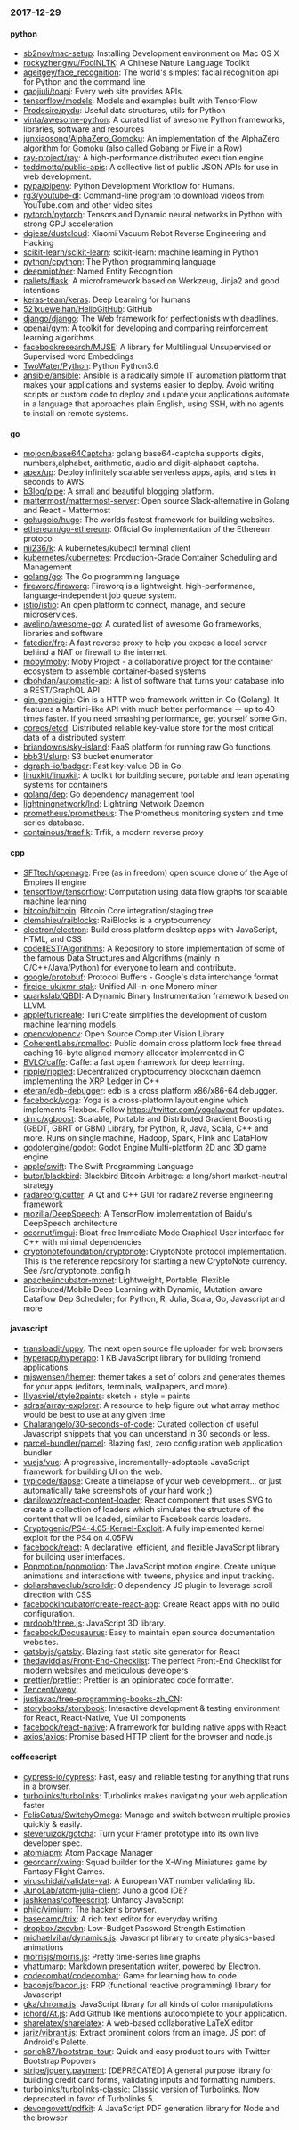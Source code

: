 ### 2017-12-29

#### python
* [sb2nov/mac-setup](https://github.com/sb2nov/mac-setup): Installing Development environment on Mac OS X
* [rockyzhengwu/FoolNLTK](https://github.com/rockyzhengwu/FoolNLTK): A Chinese Nature Language Toolkit
* [ageitgey/face_recognition](https://github.com/ageitgey/face_recognition): The world's simplest facial recognition api for Python and the command line
* [gaojiuli/toapi](https://github.com/gaojiuli/toapi): Every web site provides APIs.
* [tensorflow/models](https://github.com/tensorflow/models): Models and examples built with TensorFlow
* [Prodesire/pydu](https://github.com/Prodesire/pydu): Useful data structures, utils for Python
* [vinta/awesome-python](https://github.com/vinta/awesome-python): A curated list of awesome Python frameworks, libraries, software and resources
* [junxiaosong/AlphaZero_Gomoku](https://github.com/junxiaosong/AlphaZero_Gomoku): An implementation of the AlphaZero algorithm for Gomoku (also called Gobang or Five in a Row)
* [ray-project/ray](https://github.com/ray-project/ray): A high-performance distributed execution engine
* [toddmotto/public-apis](https://github.com/toddmotto/public-apis): A collective list of public JSON APIs for use in web development.
* [pypa/pipenv](https://github.com/pypa/pipenv): Python Development Workflow for Humans.
* [rg3/youtube-dl](https://github.com/rg3/youtube-dl): Command-line program to download videos from YouTube.com and other video sites
* [pytorch/pytorch](https://github.com/pytorch/pytorch): Tensors and Dynamic neural networks in Python with strong GPU acceleration
* [dgiese/dustcloud](https://github.com/dgiese/dustcloud): Xiaomi Vacuum Robot Reverse Engineering and Hacking
* [scikit-learn/scikit-learn](https://github.com/scikit-learn/scikit-learn): scikit-learn: machine learning in Python
* [python/cpython](https://github.com/python/cpython): The Python programming language
* [deepmipt/ner](https://github.com/deepmipt/ner): Named Entity Recognition
* [pallets/flask](https://github.com/pallets/flask): A microframework based on Werkzeug, Jinja2 and good intentions
* [keras-team/keras](https://github.com/keras-team/keras): Deep Learning for humans
* [521xueweihan/HelloGitHub](https://github.com/521xueweihan/HelloGitHub):  GitHub 
* [django/django](https://github.com/django/django): The Web framework for perfectionists with deadlines.
* [openai/gym](https://github.com/openai/gym): A toolkit for developing and comparing reinforcement learning algorithms.
* [facebookresearch/MUSE](https://github.com/facebookresearch/MUSE): A library for Multilingual Unsupervised or Supervised word Embeddings
* [TwoWater/Python](https://github.com/TwoWater/Python):  Python Python3.6
* [ansible/ansible](https://github.com/ansible/ansible): Ansible is a radically simple IT automation platform that makes your applications and systems easier to deploy. Avoid writing scripts or custom code to deploy and update your applications automate in a language that approaches plain English, using SSH, with no agents to install on remote systems.

#### go
* [mojocn/base64Captcha](https://github.com/mojocn/base64Captcha): golang base64-captcha supports digits, numbers,alphabet, arithmetic, audio and digit-alphabet captcha.
* [apex/up](https://github.com/apex/up): Deploy infinitely scalable serverless apps, apis, and sites in seconds to AWS.
* [b3log/pipe](https://github.com/b3log/pipe):  A small and beautiful blogging platform.
* [mattermost/mattermost-server](https://github.com/mattermost/mattermost-server): Open source Slack-alternative in Golang and React - Mattermost
* [gohugoio/hugo](https://github.com/gohugoio/hugo): The worlds fastest framework for building websites.
* [ethereum/go-ethereum](https://github.com/ethereum/go-ethereum): Official Go implementation of the Ethereum protocol
* [nii236/k](https://github.com/nii236/k): A kubernetes/kubectl terminal client
* [kubernetes/kubernetes](https://github.com/kubernetes/kubernetes): Production-Grade Container Scheduling and Management
* [golang/go](https://github.com/golang/go): The Go programming language
* [fireworq/fireworq](https://github.com/fireworq/fireworq): Fireworq is a lightweight, high-performance, language-independent job queue system.
* [istio/istio](https://github.com/istio/istio): An open platform to connect, manage, and secure microservices.
* [avelino/awesome-go](https://github.com/avelino/awesome-go): A curated list of awesome Go frameworks, libraries and software
* [fatedier/frp](https://github.com/fatedier/frp): A fast reverse proxy to help you expose a local server behind a NAT or firewall to the internet.
* [moby/moby](https://github.com/moby/moby): Moby Project - a collaborative project for the container ecosystem to assemble container-based systems
* [dbohdan/automatic-api](https://github.com/dbohdan/automatic-api): A list of software that turns your database into a REST/GraphQL API
* [gin-gonic/gin](https://github.com/gin-gonic/gin): Gin is a HTTP web framework written in Go (Golang). It features a Martini-like API with much better performance -- up to 40 times faster. If you need smashing performance, get yourself some Gin.
* [coreos/etcd](https://github.com/coreos/etcd): Distributed reliable key-value store for the most critical data of a distributed system
* [briandowns/sky-island](https://github.com/briandowns/sky-island): FaaS platform for running raw Go functions.
* [bbb31/slurp](https://github.com/bbb31/slurp): S3 bucket enumerator
* [dgraph-io/badger](https://github.com/dgraph-io/badger): Fast key-value DB in Go.
* [linuxkit/linuxkit](https://github.com/linuxkit/linuxkit): A toolkit for building secure, portable and lean operating systems for containers
* [golang/dep](https://github.com/golang/dep): Go dependency management tool
* [lightningnetwork/lnd](https://github.com/lightningnetwork/lnd): Lightning Network Daemon 
* [prometheus/prometheus](https://github.com/prometheus/prometheus): The Prometheus monitoring system and time series database.
* [containous/traefik](https://github.com/containous/traefik): Trfik, a modern reverse proxy

#### cpp
* [SFTtech/openage](https://github.com/SFTtech/openage): Free (as in freedom) open source clone of the Age of Empires II engine 
* [tensorflow/tensorflow](https://github.com/tensorflow/tensorflow): Computation using data flow graphs for scalable machine learning
* [bitcoin/bitcoin](https://github.com/bitcoin/bitcoin): Bitcoin Core integration/staging tree
* [clemahieu/raiblocks](https://github.com/clemahieu/raiblocks): RaiBlocks is a cryptocurrency
* [electron/electron](https://github.com/electron/electron): Build cross platform desktop apps with JavaScript, HTML, and CSS
* [codeIIEST/Algorithms](https://github.com/codeIIEST/Algorithms): A Repository to store implementation of some of the famous Data Structures and Algorithms (mainly in C/C++/Java/Python) for everyone to learn and contribute.
* [google/protobuf](https://github.com/google/protobuf): Protocol Buffers - Google's data interchange format
* [fireice-uk/xmr-stak](https://github.com/fireice-uk/xmr-stak): Unified All-in-one Monero miner
* [quarkslab/QBDI](https://github.com/quarkslab/QBDI): A Dynamic Binary Instrumentation framework based on LLVM.
* [apple/turicreate](https://github.com/apple/turicreate): Turi Create simplifies the development of custom machine learning models.
* [opencv/opencv](https://github.com/opencv/opencv): Open Source Computer Vision Library
* [CoherentLabs/rpmalloc](https://github.com/CoherentLabs/rpmalloc): Public domain cross platform lock free thread caching 16-byte aligned memory allocator implemented in C
* [BVLC/caffe](https://github.com/BVLC/caffe): Caffe: a fast open framework for deep learning.
* [ripple/rippled](https://github.com/ripple/rippled): Decentralized cryptocurrency blockchain daemon implementing the XRP Ledger in C++
* [eteran/edb-debugger](https://github.com/eteran/edb-debugger): edb is a cross platform x86/x86-64 debugger.
* [facebook/yoga](https://github.com/facebook/yoga): Yoga is a cross-platform layout engine which implements Flexbox. Follow https://twitter.com/yogalayout for updates.
* [dmlc/xgboost](https://github.com/dmlc/xgboost): Scalable, Portable and Distributed Gradient Boosting (GBDT, GBRT or GBM) Library, for Python, R, Java, Scala, C++ and more. Runs on single machine, Hadoop, Spark, Flink and DataFlow
* [godotengine/godot](https://github.com/godotengine/godot): Godot Engine  Multi-platform 2D and 3D game engine
* [apple/swift](https://github.com/apple/swift): The Swift Programming Language
* [butor/blackbird](https://github.com/butor/blackbird): Blackbird Bitcoin Arbitrage: a long/short market-neutral strategy
* [radareorg/cutter](https://github.com/radareorg/cutter): A Qt and C++ GUI for radare2 reverse engineering framework
* [mozilla/DeepSpeech](https://github.com/mozilla/DeepSpeech): A TensorFlow implementation of Baidu's DeepSpeech architecture
* [ocornut/imgui](https://github.com/ocornut/imgui): Bloat-free Immediate Mode Graphical User interface for C++ with minimal dependencies
* [cryptonotefoundation/cryptonote](https://github.com/cryptonotefoundation/cryptonote): CryptoNote protocol implementation. This is the reference repository for starting a new CryptoNote currency. See /src/cryptonote_config.h
* [apache/incubator-mxnet](https://github.com/apache/incubator-mxnet): Lightweight, Portable, Flexible Distributed/Mobile Deep Learning with Dynamic, Mutation-aware Dataflow Dep Scheduler; for Python, R, Julia, Scala, Go, Javascript and more

#### javascript
* [transloadit/uppy](https://github.com/transloadit/uppy): The next open source file uploader for web browsers 
* [hyperapp/hyperapp](https://github.com/hyperapp/hyperapp): 1 KB JavaScript library for building frontend applications.
* [mjswensen/themer](https://github.com/mjswensen/themer):  themer takes a set of colors and generates themes for your apps (editors, terminals, wallpapers, and more).
* [lllyasviel/style2paints](https://github.com/lllyasviel/style2paints): sketch + style = paints 
* [sdras/array-explorer](https://github.com/sdras/array-explorer):  A resource to help figure out what array method would be best to use at any given time
* [Chalarangelo/30-seconds-of-code](https://github.com/Chalarangelo/30-seconds-of-code): Curated collection of useful Javascript snippets that you can understand in 30 seconds or less.
* [parcel-bundler/parcel](https://github.com/parcel-bundler/parcel):  Blazing fast, zero configuration web application bundler
* [vuejs/vue](https://github.com/vuejs/vue): A progressive, incrementally-adoptable JavaScript framework for building UI on the web.
* [typicode/tlapse](https://github.com/typicode/tlapse):  Create a timelapse of your web development... or just automatically take screenshots of your hard work ;)
* [danilowoz/react-content-loader](https://github.com/danilowoz/react-content-loader): React component that uses SVG to create a collection of loaders which simulates the structure of the content that will be loaded, similar to Facebook cards loaders.
* [Cryptogenic/PS4-4.05-Kernel-Exploit](https://github.com/Cryptogenic/PS4-4.05-Kernel-Exploit): A fully implemented kernel exploit for the PS4 on 4.05FW
* [facebook/react](https://github.com/facebook/react): A declarative, efficient, and flexible JavaScript library for building user interfaces.
* [Popmotion/popmotion](https://github.com/Popmotion/popmotion): The JavaScript motion engine. Create unique animations and interactions with tweens, physics and input tracking.
* [dollarshaveclub/scrolldir](https://github.com/dollarshaveclub/scrolldir): 0 dependency JS plugin to leverage scroll direction with CSS  
* [facebookincubator/create-react-app](https://github.com/facebookincubator/create-react-app): Create React apps with no build configuration.
* [mrdoob/three.js](https://github.com/mrdoob/three.js): JavaScript 3D library.
* [facebook/Docusaurus](https://github.com/facebook/Docusaurus): Easy to maintain open source documentation websites.
* [gatsbyjs/gatsby](https://github.com/gatsbyjs/gatsby):  Blazing fast static site generator for React
* [thedaviddias/Front-End-Checklist](https://github.com/thedaviddias/Front-End-Checklist):  The perfect Front-End Checklist for modern websites and meticulous developers
* [prettier/prettier](https://github.com/prettier/prettier): Prettier is an opinionated code formatter.
* [Tencent/wepy](https://github.com/Tencent/wepy): 
* [justjavac/free-programming-books-zh_CN](https://github.com/justjavac/free-programming-books-zh_CN):  
* [storybooks/storybook](https://github.com/storybooks/storybook): Interactive development & testing environment for React, React-Native, Vue UI components
* [facebook/react-native](https://github.com/facebook/react-native): A framework for building native apps with React.
* [axios/axios](https://github.com/axios/axios): Promise based HTTP client for the browser and node.js

#### coffeescript
* [cypress-io/cypress](https://github.com/cypress-io/cypress): Fast, easy and reliable testing for anything that runs in a browser.
* [turbolinks/turbolinks](https://github.com/turbolinks/turbolinks): Turbolinks makes navigating your web application faster
* [FelisCatus/SwitchyOmega](https://github.com/FelisCatus/SwitchyOmega): Manage and switch between multiple proxies quickly & easily.
* [steveruizok/gotcha](https://github.com/steveruizok/gotcha): Turn your Framer prototype into its own live developer spec.
* [atom/apm](https://github.com/atom/apm): Atom Package Manager
* [geordanr/xwing](https://github.com/geordanr/xwing): Squad builder for the X-Wing Miniatures game by Fantasy Flight Games.
* [viruschidai/validate-vat](https://github.com/viruschidai/validate-vat): A European VAT number validating lib.
* [JunoLab/atom-julia-client](https://github.com/JunoLab/atom-julia-client): Juno a good IDE?
* [jashkenas/coffeescript](https://github.com/jashkenas/coffeescript): Unfancy JavaScript
* [philc/vimium](https://github.com/philc/vimium): The hacker's browser.
* [basecamp/trix](https://github.com/basecamp/trix): A rich text editor for everyday writing
* [dropbox/zxcvbn](https://github.com/dropbox/zxcvbn): Low-Budget Password Strength Estimation
* [michaelvillar/dynamics.js](https://github.com/michaelvillar/dynamics.js): Javascript library to create physics-based animations
* [morrisjs/morris.js](https://github.com/morrisjs/morris.js): Pretty time-series line graphs
* [yhatt/marp](https://github.com/yhatt/marp): Markdown presentation writer, powered by Electron.
* [codecombat/codecombat](https://github.com/codecombat/codecombat): Game for learning how to code.
* [baconjs/bacon.js](https://github.com/baconjs/bacon.js): FRP (functional reactive programming) library for Javascript
* [gka/chroma.js](https://github.com/gka/chroma.js): JavaScript library for all kinds of color manipulations
* [ichord/At.js](https://github.com/ichord/At.js): Add Github like mentions autocomplete to your application.
* [sharelatex/sharelatex](https://github.com/sharelatex/sharelatex): A web-based collaborative LaTeX editor
* [jariz/vibrant.js](https://github.com/jariz/vibrant.js): Extract prominent colors from an image. JS port of Android's Palette.
* [sorich87/bootstrap-tour](https://github.com/sorich87/bootstrap-tour): Quick and easy product tours with Twitter Bootstrap Popovers
* [stripe/jquery.payment](https://github.com/stripe/jquery.payment): [DEPRECATED] A general purpose library for building credit card forms, validating inputs and formatting numbers.
* [turbolinks/turbolinks-classic](https://github.com/turbolinks/turbolinks-classic): Classic version of Turbolinks. Now deprecated in favor of Turbolinks 5.
* [devongovett/pdfkit](https://github.com/devongovett/pdfkit): A JavaScript PDF generation library for Node and the browser
